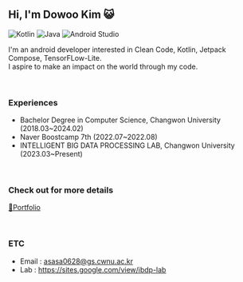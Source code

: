 ## Hi, I'm Dowoo Kim 😺
![Kotlin](https://img.shields.io/badge/Kotlin-%230095D5.svg?&style=flat-squaree&logo=kotlin&logoColor=white&color=7F52FF)
![Java](https://img.shields.io/badge/Java-%23ED8B00.svg?&style=flat-square&logo=java&logoColor=white)
![Android Studio](https://img.shields.io/badge/Android%20Studio-%233DDC84.svg?&style=flat-square&logo=android-studio&logoColor=white&color=#3DDC84)

I'm an android developer interested in Clean Code, Kotlin, Jetpack Compose, TensorFLow-Lite.<br>
I aspire to make an impact on the world through my code.

<br>

### Experiences
- Bachelor Degree in Computer Science, Changwon University (2018.03~2024.02)
- Naver Boostcamp 7th (2022.07~2022.08)
- INTELLIGENT BIG DATA PROCESSING LAB, Changwon University (2023.03~Present)




<br>

### Check out for more details
[📝Portfolio](https://interesting-orchid-f5d.notion.site/8c122a212ca84d4d9bb8e5958f171174?pvs=4)

<br>

### ETC
- Email : asasa0628@gs.cwnu.ac.kr
- Lab : https://sites.google.com/view/ibdp-lab







